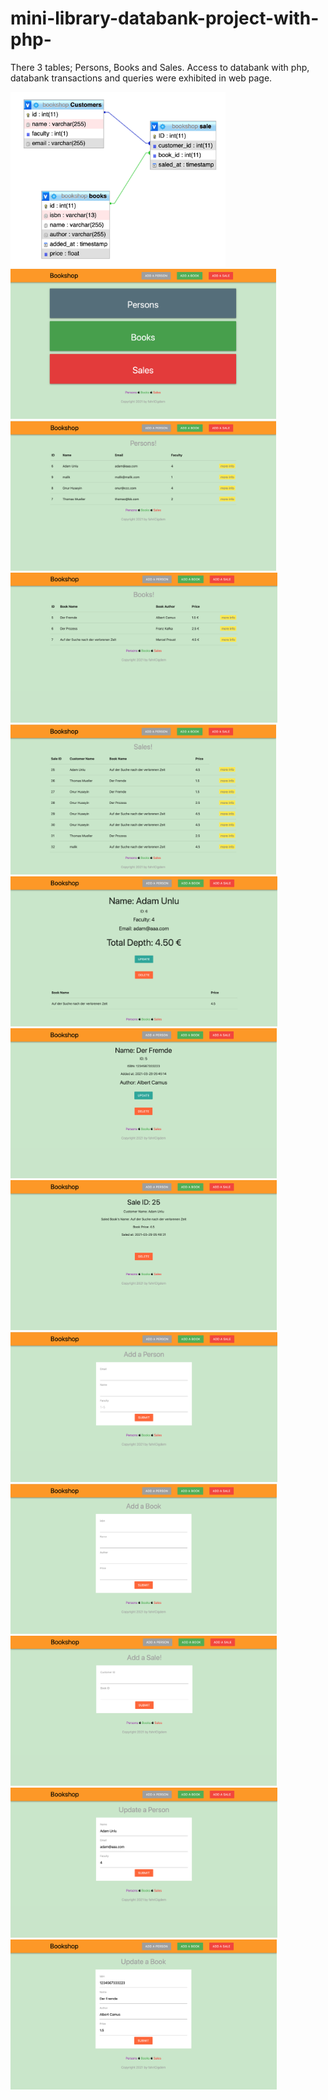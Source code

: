 # mini-library-databank-project-with-php-
There 3 tables; Persons, Books and Sales. Access to databank with php, databank transactions and queries were exhibited in web page. 

<img src="app-photos/er diagram.png" height="280" title="Er Diagram">
<img src="app-photos/Home Page.png" height="240" title="Home Page">
<img src="app-photos/Persons.png" height="240" title="Home Page">
<img src="app-photos/Book List.png" height="240" title="Home Page">
<img src="app-photos/Sales.png" height="240" title="Home Page">
<img src="app-photos/Person Detail.png" height="240" title="Home Page">
<img src="app-photos/Book Detail.png" height="240" title="Home Page">
<img src="app-photos/Sale Detail.png" height="240" title="Home Page">
<img src="app-photos/Add Person.png" height="240" title="Home Page">
<img src="app-photos/Add Book.png" height="240" title="Home Page">
<img src="app-photos/Add Sale.png" height="240" title="Home Page">
<img src="app-photos/Update Person.png" height="240" title="Home Page">
<img src="app-photos/update book.png" height="240" title="Home Page">
